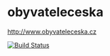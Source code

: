 # obyvateleceska
http://www.obyvateleceska.cz

[![Build Status](https://travis-ci.org/svarnyjunak/obyvateleceska.svg?branch=master)](https://travis-ci.org/svarnyjunak/obyvateleceska)
